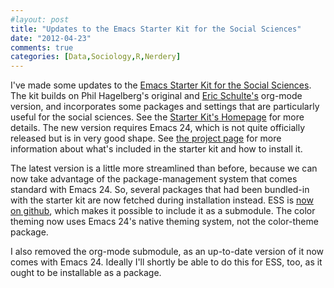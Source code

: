 ```yaml
---
#layout: post
title: "Updates to the Emacs Starter Kit for the Social Sciences"
date: "2012-04-23"
comments: true
categories: [Data,Sociology,R,Nerdery]
---
```


I've made some updates to the [Emacs Starter Kit for the Social Sciences](https://kieranhealy.org/emacs-starter-kit.html). The kit builds on Phil Hagelberg's original and [Eric Schulte's](http://eschulte.me/emacs24-starter-kit/) org-mode version, and incorporates some packages and settings that are particularly useful for the social sciences. See the [Starter Kit's Homepage](https://kieranhealy.org/emacs-starter-kit.html) for more details. The new version requires Emacs 24, which is not quite officially released but is in very good shape. See [the project page](https://kieranhealy.org/emacs-starter-kit.html) for more information about what's included in the starter kit and how to install it.

The latest version is a little more streamlined than before, because we can now take advantage of the package-management system that comes standard with Emacs 24. So, several packages that had been bundled-in with the starter kit are now fetched during installation instead. ESS is [now on github](https://github.com/emacs-ess), which makes it possible to include it as a submodule. The color theming now uses Emacs 24's native theming system, not the color-theme package.

I also removed the org-mode submodule, as an up-to-date version of it now comes with Emacs 24. Ideally I'll shortly be able to do this for ESS, too, as it ought to be installable as a package. 

